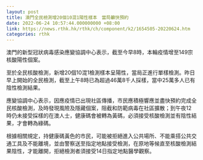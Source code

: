 ```yaml
---
layout: post
title: 澳門全民檢測增20個10混1陽性樣本　當局籲快預約
date: 2022-06-24 10:57:44.000000000 +08:00
link: https://news.rthk.hk/rthk/ch/component/k2/1654505-20220624.htm
categories: rthk
---
```


澳門的新型冠狀病毒感染應變協調中心表示，截至今早8時，本輪疫情增至149宗核酸陽性個案。

至於全民核酸檢測，新增20個10混1檢測樣本呈陽性，當局正進行單樣檢測。昨日早上開始的全民檢測，截至上午8時已為超過46萬8千人採樣，當中25萬多人已有陰性檢測結果。

應變協調中心表示，因應疫情已出現社區傳播，市民應積極響應並盡快預約完成全民核酸檢測，及時發現風險及隱藏個案，阻截和防範病毒在社區擴散；到午夜12時仍未接受採樣的在澳人士，健康碼會被轉為黃碼，必須接受核酸檢測並有陰性結果，才會轉為綠碼。

根據相關規定，持健康碼黃色的市民，可能被拒絕進入公共場所、不能乘搭公共交通工具及不能離境，並由警察送至指定地點接受檢測，在原地等候直至核酸檢測結果陰性，才能離開，拒絕檢測者須接受14日指定地點醫學觀察。
